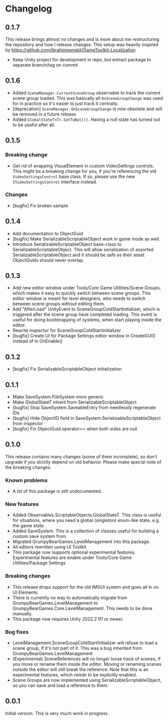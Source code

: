 # Changelog

## 0.1.7
This release brings almost no changes and is more about me restructuring the repository and how I release changes.
This setup was heavily inspired by https://github.com/ibrahimpenekli/GameToolkit-Localization

- Keep Unity project for development in repo, but extract package to separate branch/tag on commit

## 0.1.6

- Added `SceneManager.CurrentSceneGroup` observable to track the current scene
  group loaded. This was basically all `OnSceneGroupChange` was used for in practice so it's easier
  to just track it centrally.
- [deprecation] `SceneManager.OnSceneGroupChange` is now obsolete and will be removed in a future release
- Added `GlobalStateT<T>.SetToNull()`. Having a null state has turned out to be useful after all.

## 0.1.5

### Breaking change
- Get rid of wrapping VisualElement in custom VideoSettings controls. This _might_ be a breaking change for 
  you, if you're referencing the old `VideoSettingsControl` base class. If so, please use the new
  `IVideoSettingsControl` interface instead.

### Changes
- [bugfix] Fix broken sample

## 0.1.4
- Add documentation to ObjectGuid
- [bugfix] Make SerializableScriptableObject<T> work in game mode as well.
- Introduce SerializableScriptableObject base-class to SerializableScriptableObject<T>. This will allow serialization
  of assorted SerializableScriptableObject<T> and it should be safe as their asset ObjectGuids should never overlap.

## 0.1.3

- Add new editor window under Tools/Core Game Utilities/Scene Groups, which makes it easy to quickly switch between
  scene groups. This editor window is meant for level designers, who needs to switch between scene groups without
  editing them.
- Add "AfterLoad" UnityEvent to SceneGroupColdStartInitializer, which is triggered after the scene group have
  completed loading. This event is useful for doing bootstrapping of systems, when start playing inside the editor.
- Rewrite inspector for SceneGroupColdStartInitializer
- [bugfix] Create UI for Package Settings editor window in CreateGUI() instead of in OnEnable()

## 0.1.2

- [bugfix] Fix SerializableScriptableObject initialization


## 0.1.1

- Make SaveSystem.FileSystem more generic
- Make GlobalStateT<T> inherit from SerializableScriptableObject<T>
- [bugfix] Stop SaveSystem.SaveableEntry from needlessly regenerate IDs
- [bugfix] Hide ObjectID field in SaveSystem.SerializableScriptableObject<T> from inspector
- [bugfix] Fix ObjectGuid.operator== when both sides are null


## 0.1.0
This release contains many changes (some of them incomplete), so don't upgrade if you strictly depend on old behavior.
Please make special note of the breaking changes.

### Known problems
- A lot of this package is still undocumented.

### New features
- Added Observables.ScriptableObjects.GlobalStateT. This class is useful for situations, where you need a global (singleton) enum-like state, e.g. the game state.
- Added SaveSystem. This is a collection of classes useful for building a custom save system from.
- Migrated GrumpyBearGames.LevelManagement into this package.
- All editors rewritten using UI Toolkit
- This package now supports optional experimental features. Experimental features are enable under
  Tools/Core Game Utilities/Package Settings 

### Breaking changes
- This release drops support for the old IMGUI system and goes all in on UI Elements.
- There is currently no way to automatically migrate from GrumpyBearGames.LevelManagement to
  GrumpyBearGames.Core.LevelManagement. This needs to be done manually.
- This package now requires Unity 2022.2.1f1 or newer.

### Bug fixes
- LevelManagement.SceneGroupColdStartInitializer will refuse to load a scene group, if it's not part of it. This was
  a bug inherited from GrumpyBearGames.LevelManagement
- (Experimental) SceneReferences will no longer loose track of scenes, if you move or rename them
  _inside the editor_. Moving or renaming scenes _outside_ the editor will still break the reference. Note that this
  is an experimental features, which needs to be explicitly enabled.
- Scene Groups are now implemented using SerializableScriptableObject, so you can save and load a reference to them.


## 0.0.1
Initial version. This is very much work in progress.
